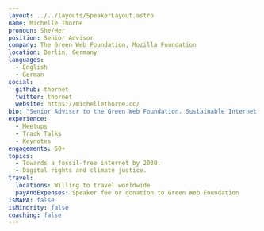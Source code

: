 ```yaml
---
layout: ../../layouts/SpeakerLayout.astro
name: Michelle Thorne
pronoun: She/Her
position: Senior Advisor
company: The Green Web Foundation, Mozilla Foundation
location: Berlin, Germany
languages:
  - English
  - German
social:
  github: thornet
  twitter: thornet
  website: https://michellethorne.cc/
bio: "Senior Advisor to the Green Web Foundation. Sustainable Internet Lead at the Mozilla Foundation. Editor of Branch Magazine."
experience:
  - Meetups
  - Track Talks
  - Keynotes
engagements: 50+
topics:
  - Towards a fossil-free internet by 2030. 
  - Digital rights and climate justice. 
travel:
  locations: Willing to travel worldwide
  payAndExpenses: Speaker fee or donation to Green Web Foundation
isMAPA: false
isMinority: false
coaching: false
---
```


